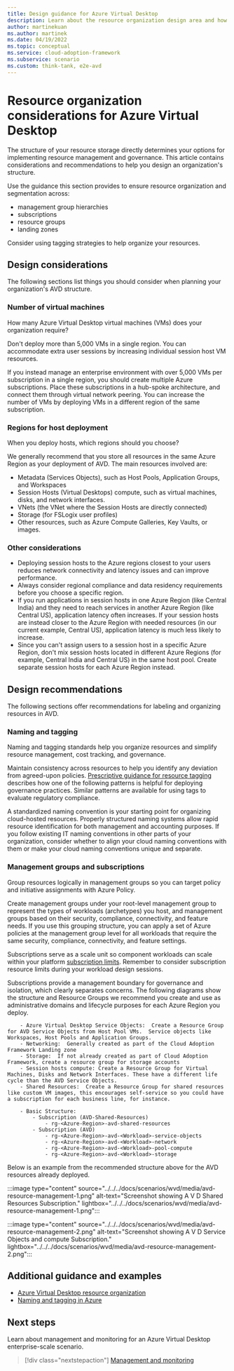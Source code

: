 ```yaml
---
title: Design guidance for Azure Virtual Desktop
description: Learn about the resource organization design area and how to apply it to your Azure Virtual Desktop implementation.
author: martinekuan
ms.author: martinek
ms.date: 04/19/2022
ms.topic: conceptual
ms.service: cloud-adoption-framework
ms.subservice: scenario
ms.custom: think-tank, e2e-avd
---
```


# Resource organization considerations for Azure Virtual Desktop

The structure of your resource storage directly determines your options for implementing resource management and governance. This article contains considerations and recommendations to help you design an organization's structure.

Use the guidance this section provides to ensure resource organization and segmentation across:

- management group hierarchies
- subscriptions
- resource groups
- landing zones

Consider using tagging strategies to help organize your resources.

## Design considerations

The following sections list things you should consider when planning your organization's AVD structure.

### Number of virtual machines

How many Azure Virtual Desktop virtual machines (VMs) does your organization require?

Don't deploy more than 5,000 VMs in a single region. You can accommodate extra user sessions by increasing individual session host VM resources.

If you instead manage an enterprise environment with over 5,000 VMs per subscription in a single region, you should create multiple Azure subscriptions. Place these subscriptions in a hub-spoke architecture, and connect them through virtual network peering. You can increase the number of VMs by deploying VMs in a different region of the same subscription.

### Regions for host deployment

When you deploy hosts, which regions should you choose?

We generally recommend that you store all resources in the same Azure Region as your deployment of AVD. The main resources involved are:

- Metadata (Services Objects), such as Host Pools, Application Groups, and Workspaces
- Session Hosts (Virtual Desktops) compute, such as virtual machines, disks, and network interfaces.
- VNets (the VNet where the Session Hosts are directly connected)
- Storage (for FSLogix user profiles)
- Other resources, such as Azure Compute Galleries, Key Vaults, or images.

### Other considerations

- Deploying session hosts to the Azure regions closest to your users reduces network connectivity and latency issues and can improve performance.
- Always consider regional compliance and data residency requirements before you choose a specific region.
- If you run applications in session hosts in one Azure Region (like Central India) and they need to reach services in another Azure Region (like Central US), application latency often increases. If your session hosts are instead closer to the Azure Region with needed resources (in our current example, Central US), application latency is much less likely to increase.
- Since you can't assign users to a session host in a specific Azure Region, don't mix session hosts located in different Azure Regions (for example, Central India and Central US) in the same host pool. Create separate session hosts for each Azure Region instead.

## Design recommendations

The following sections offer recommendations for labeling and organizing resources in AVD.

### Naming and tagging

Naming and tagging standards help you organize resources and simplify resource management, cost tracking, and governance.

Maintain consistency across resources to help you identify any deviation from agreed-upon policies. [Prescriptive guidance for resource tagging](../../govern/guides/complex/prescriptive-guidance.md#resource-tagging) describes how one of the following patterns is helpful for deploying governance practices. Similar patterns are available for using tags to evaluate regulatory compliance.

A standardized naming convention is your starting point for organizing cloud-hosted resources. Properly structured naming systems allow rapid resource identification for both management and accounting purposes. If you follow existing IT naming conventions in other parts of your organization, consider whether to align your cloud naming conventions with them or make your cloud naming conventions unique and separate.

### Management groups and subscriptions

Group resources logically in management groups so you can target policy and initiative assignments with Azure Policy.

Create management groups under your root-level management group to represent the types of workloads (archetypes) you host, and management groups based on their security, compliance, connectivity, and feature needs. If you use this grouping structure, you can apply a set of Azure policies at the management group level for all workloads that require the same security, compliance, connectivity, and feature settings.

Subscriptions serve as a scale unit so component workloads can scale within your platform [subscription limits](/azure/azure-resource-manager/management/azure-subscription-service-limits). Remember to consider subscription resource limits during your workload design sessions.

Subscriptions provide a management boundary for governance and isolation, which clearly separates concerns. The following diagrams show the structure and Resource Groups we recommend you create and use as administrative domains and lifecycle purposes for each Azure Region you deploy.

```text
    - Azure Virtual Desktop Service Objects:  Create a Resource Group for AVD Service Objects from Host Pool VMs.  Service objects like Workspaces, Host Pools and Application Groups.  
    - Networking:  Generally created as part of the Cloud Adoption Framework Landing zone
    - Storage:  If not already created as part of Cloud Adoption Framework, create a resource group for storage accounts
    - Session hosts compute: Create a Resource Group for Virtual Machines, Disks and Network Interfaces. These have a different life cycle than the AVD Service Objects. 
    - Shared Resources:  Create a Resource Group for shared resources like custom VM images, this encourages self-service so you could have a subscription for each business line, for instance.
    
    - Basic Structure:
        - Subscription (AVD-Shared-Resources)
            - rg-<Azure-Region>-avd-shared-resources
        - Subscription (AVD)
            - rg-<Azure-Region>-avd-<Workload>-service-objects
            - rg-<Azure-Region>-avd-<Workload>-network
            - rg-<Azure-Region>-avd-<Workload>-pool-compute
            - rg-<Azure-Region>-avd-<Workload>-storage
```

Below is an example from the recommended structure above for the AVD resources already deployed.

:::image type="content" source="../../../docs/scenarios/wvd/media/avd-resource-management-1.png" alt-text="Screenshot showing A V D Shared Resources Subscription." lightbox="../../../docs/scenarios/wvd/media/avd-resource-management-1.png":::

:::image type="content" source="../../../docs/scenarios/wvd/media/avd-resource-management-2.png" alt-text="Screenshot showing A V D Service Objects and compute Subscription." lightbox="../../../docs/scenarios/wvd/media/avd-resource-management-2.png":::

## Additional guidance and examples 

- [Azure Virtual Desktop resource organization](/azure/architecture/example-scenario/wvd/windows-virtual-desktop#azure-limitations)
- [Naming and tagging in Azure](../../ready/azure-best-practices/resource-naming-and-tagging-decision-guide.md)

## Next steps

Learn about management and monitoring for an Azure Virtual Desktop enterprise-scale scenario.

> [!div class="nextstepaction"]
> [Management and monitoring](./eslz-management-and-monitoring.md)
